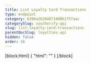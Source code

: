 ```yaml
---
title: List Loyalty Card Transactions
type: endpoint
category: 639ba2628407100061f5faac
categorySlug: voucherify-api
slug: list-loyalty-card-transactions
parentDocSlug: loyalties-api
hidden: false
order: 16
---
```

[block:html]
{
  "html": "<style>\n[title=\"Toggle library\"] { \n  display: none; }\n.LanguagePicker-divider { \n  display: none; }\n.Playground-section3VTXuaYZivJK > .APISectionHeader3LN_-QIR0m7x {\n  display: none; }\n.LanguagePicker-languages1qVVo_v6AlP9 {\n  display: none; }\n</style>"
}
[/block]

